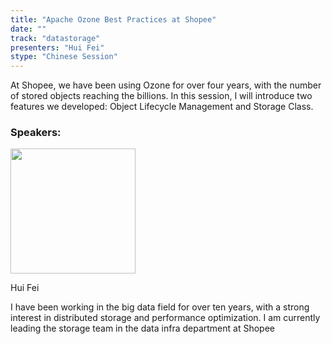 ```yaml
---
title: "Apache Ozone Best Practices at Shopee"
date: ""
track: "datastorage"
presenters: "Hui Fei"
stype: "Chinese Session"
---
```


At Shopee, we have been using Ozone for over four years, with the number of stored objects reaching the billions. In this session, I will introduce two features we developed: Object Lifecycle Management and Storage Class.

### Speakers:


<img src="https://sessionize.com/image/3c29-400o400o1-BiComMLVtWVfHasDpxJ8zj.jpg" width="200" /><br/>

Hui Fei

I have been working in the big data field for over ten years, with a strong interest in distributed storage and performance optimization. I am currently leading the storage team in the data infra department at Shopee

